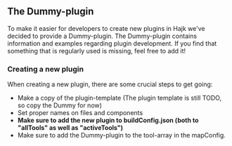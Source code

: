 ## The Dummy-plugin

To make it easier for developers to create new plugins in Hajk we've decided to provide a Dummy-plugin. The Dummy-plugin contains information and examples regarding plugin development. If you find that something that is regularly used is missing, feel free to add it!

### Creating a new plugin

When creating a new plugin, there are some crucial steps to get going:

- Make a copy of the plugin-template (The plugin template is still TODO, so copy the Dummy for now)
- Set proper names on files and components
- **Make sure to add the new plugin to buildConfig.json (both to "allTools" as well as "activeTools")**
- Make sure to add the Dummy-plugin to the tool-array in the mapConfig.
